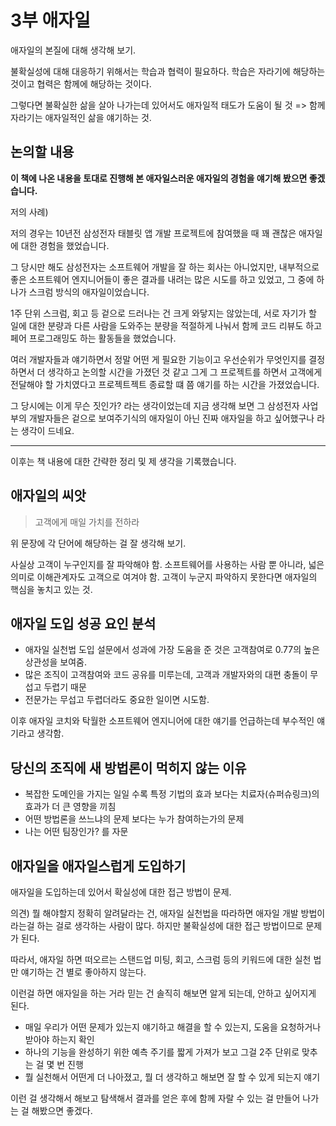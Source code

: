 # 3부 애자일

애자일의 본질에 대해 생각해 보기.

불확실성에 대해 대응하기 위해서는 학습과 협력이 필요하다.
학습은 자라기에 해당하는 것이고 협력은 함께에 해당하는 것이다.

그렇다면 불확실한 삶을 살아 나가는데 있어서도 애자일적 태도가 도움이 될 것 => 함께 자라기는 애자일적인 삶을 얘기하는 것.

## 논의할 내용

**이 책에 나온 내용을 토대로 진행해 본 애자일스러운 애자일의 경험을 얘기해 봤으면 좋겠습니다.**

저의 사례)

저의 경우는 10년전 삼성전자 태블릿 앱 개발 프로젝트에 참여했을 때 꽤 괜찮은 애자일에 대한 경험을 했었습니다.

그 당시만 해도 삼성전자는 소프트웨어 개발을 잘 하는 회사는 아니었지만, 내부적으로 좋은 소프트웨어 엔지니어들이 좋은 결과를 내려는 많은 시도를 하고 있었고, 그 중에 하나가 스크럼 방식의 애자일이었습니다.

1주 단위 스크럼, 회고 등 겉으로 드러나는 건 크게 와닿지는 않았는데, 서로 자기가 할 일에 대한 분량과 다른 사람을 도와주는 분량을 적절하게 나눠서 함께 코드 리뷰도 하고 페어 프로그래밍도 하는 활동들을 했었습니다.

여러 개발자들과 얘기하면서 정말 어떤 게 필요한 기능이고 우선순위가 무엇인지를 결정하면서 더 생각하고 논의할 시간을 가졌던 것 같고 그게 그 프로젝트를 하면서 고객에게 전달해야 할 가치였다고 프로젝트젝트 종료할 떄 쯤 얘기를 하는 시간을 가졌었습니다.

그 당시에는 이게 무슨 짓인가? 라는 생각이었는데 지금 생각해 보면 그 삼성전자 사업부의 개발자들은 겉으로 보여주기식의 애자일이 아닌 진짜 애자일을 하고 싶어했구나 라는 생각이 드네요.

---

이후는 책 내용에 대한 간략한 정리 및 제 생각을 기록했습니다.

## 애자일의 씨앗

> 고객에게 매일 가치를 전하라

위 문장에 각 단어에 해당하는 걸 잘 생각해 보기.

사실상 고객이 누구인지를 잘 파악해야 함. 소프트웨어를 사용하는 사람 뿐 아니라, 넓은 의미로 이해관계자도 고객으로 여겨야 함. 고객이 누군지 파악하지 못한다면 애자일의 핵심을 놓치고 있는 것.

## 애자일 도입 성공 요인 분석

- 애자일 실천법 도입 설문에서 성과에 가장 도움을 준 것은 고객참여로 0.77의 높은 상관성을 보여줌.
- 많은 조직이 고객참여와 코드 공유를 미루는데, 고객과 개발자와의 대편 충돌이 무섭고 두렵기 때문
- 전문가는 무섭고 두렵더라도 중요한 일이면 시도함.

이후 애자일 코치와 탁월한 소프트웨어 엔지니어에 대한 얘기를 언급하는데 부수적인 얘기라고 생각함.

## 당신의 조직에 새 방법론이 먹히지 않는 이유

- 복잡한 도메인을 가지는 일일 수록 특정 기법의 효과 보다는 치료자(슈퍼슈링크)의 효과가 더 큰 영향을 끼침
- 어떤 방법론을 쓰느냐의 문제 보다는 누가 참여하는가의 문제
- 나는 어떤 팀장인가? 를 자문

## 애자일을 애자일스럽게 도입하기

애자일을 도입하는데 있어서 확실성에 대한 접근 방법이 문제.

의견) 뭘 해야할지 정확히 알려달라는 건, 애자일 실천법을 따라하면 애자일 개발 방법이라는걸 하는 걸로 생각하는 사람이 많다. 하지만 불확실성에 대한 접근 방법이므로 문제가 된다.

따라서, 애자일 하면 떠오르는 스탠드업 미팅, 회고, 스크럼 등의 키워드에 대한 실천 법만 얘기하는 건 별로 좋아하지 않는다.

이런걸 하면 애자일을 하는 거라 믿는 건 솔직히 해보면 알게 되는데, 안하고 싶어지게 된다.

- 매일 우리가 어떤 문제가 있는지 얘기하고 해결을 할 수 있는지, 도움을 요청하거나 받아야 하는지 확인
- 하나의 기능을 완성하기 위한 예측 주기를 짧게 가져가 보고 그걸 2주 단위로 맞추는 걸 몇 번 진행
- 뭘 실천해서 어떤게 더 나아졌고, 뭘 더 생각하고 해보면 잘 할 수 있게 되는지 얘기

이런 걸 생각해서 해보고 탐색해서 결과를 얻은 후에 함께 자랄 수 있는 걸 만들어 나가는 걸 해봤으면 좋겠다.